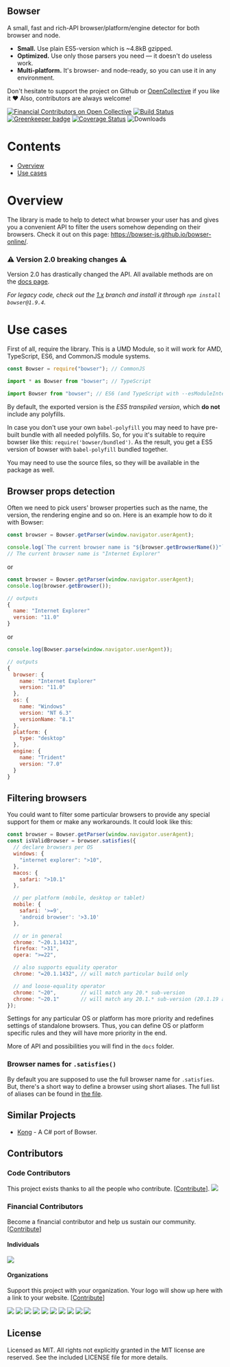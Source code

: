 ## Bowser
A small, fast and rich-API browser/platform/engine detector for both browser and node.
- **Small.** Use plain ES5-version which is ~4.8kB gzipped.
- **Optimized.** Use only those parsers you need — it doesn't do useless work.
- **Multi-platform.** It's browser- and node-ready, so you can use it in any environment.

Don't hesitate to support the project on Github or [OpenCollective](https://opencollective.com/bowser) if you like it ❤️ Also, contributors are always welcome!

[![Financial Contributors on Open Collective](https://opencollective.com/bowser/all/badge.svg?label=financial+contributors)](https://opencollective.com/bowser) [![Build Status](https://travis-ci.org/lancedikson/bowser.svg?branch=master)](https://travis-ci.org/lancedikson/bowser/)  [![Greenkeeper badge](https://badges.greenkeeper.io/lancedikson/bowser.svg)](https://greenkeeper.io/)  [![Coverage Status](https://coveralls.io/repos/github/lancedikson/bowser/badge.svg?branch=master)](https://coveralls.io/github/lancedikson/bowser?branch=master) ![Downloads](https://img.shields.io/npm/dm/bowser)

# Contents
- [Overview](#overview)
- [Use cases](#use-cases)

# Overview

The library is made to help to detect what browser your user has and gives you a convenient API to filter the users somehow depending on their browsers. Check it out on this page: https://bowser-js.github.io/bowser-online/.

### ⚠️ Version 2.0 breaking changes ⚠️

Version 2.0 has drastically changed the API. All available methods are on the [docs page](https://bowser-js.github.io/bowser/docs/).

_For legacy code, check out the [1.x](https://github.com/lancedikson/bowser/tree/v1.x) branch and install it through `npm install bowser@1.9.4`._

# Use cases

First of all, require the library. This is a UMD Module, so it will work for AMD, TypeScript, ES6, and CommonJS module systems.

```javascript
const Bowser = require("bowser"); // CommonJS

import * as Bowser from "bowser"; // TypeScript

import Bowser from "bowser"; // ES6 (and TypeScript with --esModuleInterop enabled)
```

By default, the exported version is the *ES5 transpiled version*, which **do not** include any polyfills.

In case you don't use your own `babel-polyfill` you may need to have pre-built bundle with all needed polyfills.
So, for you it's suitable to require bowser like this: `require('bowser/bundled')`.
As the result, you get a ES5 version of bowser with `babel-polyfill` bundled together.

You may need to use the source files, so they will be available in the package as well.

## Browser props detection

Often we need to pick users' browser properties such as the name, the version, the rendering engine and so on. Here is an example how to do it with Bowser:

```javascript
const browser = Bowser.getParser(window.navigator.userAgent);

console.log(`The current browser name is "${browser.getBrowserName()}"`);
// The current browser name is "Internet Explorer"
```

or

```javascript
const browser = Bowser.getParser(window.navigator.userAgent);
console.log(browser.getBrowser());

// outputs
{
  name: "Internet Explorer"
  version: "11.0"
}
```

or

```javascript
console.log(Bowser.parse(window.navigator.userAgent));

// outputs
{
  browser: {
    name: "Internet Explorer"
    version: "11.0"
  },
  os: {
    name: "Windows"
    version: "NT 6.3"
    versionName: "8.1"
  },
  platform: {
    type: "desktop"
  },
  engine: {
    name: "Trident"
    version: "7.0"
  }
}
```


## Filtering browsers

You could want to filter some particular browsers to provide any special support for them or make any workarounds.
It could look like this:

```javascript
const browser = Bowser.getParser(window.navigator.userAgent);
const isValidBrowser = browser.satisfies({
  // declare browsers per OS
  windows: {
    "internet explorer": ">10",
  },
  macos: {
    safari: ">10.1"
  },

  // per platform (mobile, desktop or tablet)
  mobile: {
    safari: '>=9',
    'android browser': '>3.10'
  },

  // or in general
  chrome: "~20.1.1432",
  firefox: ">31",
  opera: ">=22",

  // also supports equality operator
  chrome: "=20.1.1432", // will match particular build only

  // and loose-equality operator
  chrome: "~20",        // will match any 20.* sub-version
  chrome: "~20.1"       // will match any 20.1.* sub-version (20.1.19 as well as 20.1.12.42-alpha.1)
});
```

Settings for any particular OS or platform has more priority and redefines settings of standalone browsers.
Thus, you can define OS or platform specific rules and they will have more priority in the end.

More of API and possibilities you will find in the `docs` folder.

### Browser names for `.satisfies()`

By default you are supposed to use the full browser name for `.satisfies`.
But, there's a short way to define a browser using short aliases. The full
list of aliases can be found in [the file](src/constants.js).

## Similar Projects
* [Kong](https://github.com/BigBadBleuCheese/Kong) - A C# port of Bowser.

## Contributors

### Code Contributors

This project exists thanks to all the people who contribute. [[Contribute](.github/CONTRIBUTING.md)].
<a href="https://github.com/lancedikson/bowser/graphs/contributors"><img src="https://opencollective.com/bowser/contributors.svg?width=890&button=false" /></a>

### Financial Contributors

Become a financial contributor and help us sustain our community. [[Contribute](https://opencollective.com/bowser/contribute)]

#### Individuals

<a href="https://opencollective.com/bowser"><img src="https://opencollective.com/bowser/individuals.svg?width=890"></a>

#### Organizations

Support this project with your organization. Your logo will show up here with a link to your website. [[Contribute](https://opencollective.com/bowser/contribute)]

<a href="https://opencollective.com/bowser/organization/0/website"><img src="https://opencollective.com/bowser/organization/0/avatar.svg"></a>
<a href="https://opencollective.com/bowser/organization/1/website"><img src="https://opencollective.com/bowser/organization/1/avatar.svg"></a>
<a href="https://opencollective.com/bowser/organization/2/website"><img src="https://opencollective.com/bowser/organization/2/avatar.svg"></a>
<a href="https://opencollective.com/bowser/organization/3/website"><img src="https://opencollective.com/bowser/organization/3/avatar.svg"></a>
<a href="https://opencollective.com/bowser/organization/4/website"><img src="https://opencollective.com/bowser/organization/4/avatar.svg"></a>
<a href="https://opencollective.com/bowser/organization/5/website"><img src="https://opencollective.com/bowser/organization/5/avatar.svg"></a>
<a href="https://opencollective.com/bowser/organization/6/website"><img src="https://opencollective.com/bowser/organization/6/avatar.svg"></a>
<a href="https://opencollective.com/bowser/organization/7/website"><img src="https://opencollective.com/bowser/organization/7/avatar.svg"></a>
<a href="https://opencollective.com/bowser/organization/8/website"><img src="https://opencollective.com/bowser/organization/8/avatar.svg"></a>
<a href="https://opencollective.com/bowser/organization/9/website"><img src="https://opencollective.com/bowser/organization/9/avatar.svg"></a>

## License
Licensed as MIT. All rights not explicitly granted in the MIT license are reserved. See the included LICENSE file for more details.
